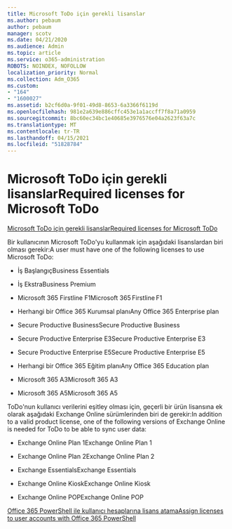 ```yaml
---
title: Microsoft ToDo için gerekli lisanslar
ms.author: pebaum
author: pebaum
manager: scotv
ms.date: 04/21/2020
ms.audience: Admin
ms.topic: article
ms.service: o365-administration
ROBOTS: NOINDEX, NOFOLLOW
localization_priority: Normal
ms.collection: Adm_O365
ms.custom:
- "164"
- "1600027"
ms.assetid: b2cf6d0a-9f01-49d8-8653-6a3366f6119d
ms.openlocfilehash: 981e2a639e886cffc453e1a1accff7f8a71a0959
ms.sourcegitcommit: 8bc60ec34bc1e40685e3976576e04a2623f63a7c
ms.translationtype: MT
ms.contentlocale: tr-TR
ms.lasthandoff: 04/15/2021
ms.locfileid: "51828784"
---
```

# <a name="required-licenses-for-microsoft-todo"></a><span data-ttu-id="edbc8-102">Microsoft ToDo için gerekli lisanslar</span><span class="sxs-lookup"><span data-stu-id="edbc8-102">Required licenses for Microsoft ToDo</span></span>

[<span data-ttu-id="edbc8-103">Microsoft ToDo için gerekli lisanslar</span><span class="sxs-lookup"><span data-stu-id="edbc8-103">Required licenses for Microsoft ToDo</span></span>](https://support.office.com/article/381e9d1b-c500-49b5-973e-890fd86528d7.aspx)
  
<span data-ttu-id="edbc8-104">Bir kullanıcının Microsoft ToDo'yu kullanmak için aşağıdaki lisanslardan biri olması gerekir:</span><span class="sxs-lookup"><span data-stu-id="edbc8-104">A user must have one of the following licenses to use Microsoft ToDo:</span></span>
  
- <span data-ttu-id="edbc8-105">İş Başlangıç</span><span class="sxs-lookup"><span data-stu-id="edbc8-105">Business Essentials</span></span>

- <span data-ttu-id="edbc8-106">İş Ekstra</span><span class="sxs-lookup"><span data-stu-id="edbc8-106">Business Premium</span></span>

- <span data-ttu-id="edbc8-107">Microsoft 365 Firstline F1</span><span class="sxs-lookup"><span data-stu-id="edbc8-107">Microsoft 365 Firstline F1</span></span>

- <span data-ttu-id="edbc8-108">Herhangi bir Office 365 Kurumsal planı</span><span class="sxs-lookup"><span data-stu-id="edbc8-108">Any Office 365 Enterprise plan</span></span>

- <span data-ttu-id="edbc8-109">Secure Productive Business</span><span class="sxs-lookup"><span data-stu-id="edbc8-109">Secure Productive Business</span></span>

- <span data-ttu-id="edbc8-110">Secure Productive Enterprise E3</span><span class="sxs-lookup"><span data-stu-id="edbc8-110">Secure Productive Enterprise E3</span></span>

- <span data-ttu-id="edbc8-111">Secure Productive Enterprise E5</span><span class="sxs-lookup"><span data-stu-id="edbc8-111">Secure Productive Enterprise E5</span></span>

- <span data-ttu-id="edbc8-112">Herhangi bir Office 365 Eğitim planı</span><span class="sxs-lookup"><span data-stu-id="edbc8-112">Any Office 365 Education plan</span></span>

- <span data-ttu-id="edbc8-113">Microsoft 365 A3</span><span class="sxs-lookup"><span data-stu-id="edbc8-113">Microsoft 365 A3</span></span>

- <span data-ttu-id="edbc8-114">Microsoft 365 A5</span><span class="sxs-lookup"><span data-stu-id="edbc8-114">Microsoft 365 A5</span></span>

<span data-ttu-id="edbc8-115">ToDo'nun kullanıcı verilerini eşitley olması için, geçerli bir ürün lisansına ek olarak aşağıdaki Exchange Online sürümlerinden biri de gerekir:</span><span class="sxs-lookup"><span data-stu-id="edbc8-115">In addition to a valid product license, one of the following versions of Exchange Online is needed for ToDo to be able to sync user data:</span></span>
  
- <span data-ttu-id="edbc8-116">Exchange Online Plan 1</span><span class="sxs-lookup"><span data-stu-id="edbc8-116">Exchange Online Plan 1</span></span>

- <span data-ttu-id="edbc8-117">Exchange Online Plan 2</span><span class="sxs-lookup"><span data-stu-id="edbc8-117">Exchange Online Plan 2</span></span>

- <span data-ttu-id="edbc8-118">Exchange Essentials</span><span class="sxs-lookup"><span data-stu-id="edbc8-118">Exchange Essentials</span></span>

- <span data-ttu-id="edbc8-119">Exchange Online Kiosk</span><span class="sxs-lookup"><span data-stu-id="edbc8-119">Exchange Online Kiosk</span></span>

- <span data-ttu-id="edbc8-120">Exchange Online POP</span><span class="sxs-lookup"><span data-stu-id="edbc8-120">Exchange Online POP</span></span>

[<span data-ttu-id="edbc8-121">Office 365 PowerShell ile kullanıcı hesaplarına lisans atama</span><span class="sxs-lookup"><span data-stu-id="edbc8-121">Assign licenses to user accounts with Office 365 PowerShell</span></span>](https://docs.microsoft.com/office365/enterprise/powershell/assign-licenses-to-user-accounts-with-office-365-powershell )
  